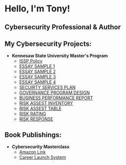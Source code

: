 <h1>Hello, I'm Tony! <br/> 
  <h2> Cybersecurity Professional & Author</h2>


  <h2> My Cybersecurity Projects:</h2>

- <b>Kennesaw State University Master's Program</b>
  - [ISSP Policy](https://docs.google.com/document/d/1VOzjY5MazFT1mFkGjiFQyzp0iYkMeLBT/edit?usp=sharing&ouid=114777080083354042291&rtpof=true&sd=true)
  - [ESSAY SAMPLE 1](https://docs.google.com/document/d/1FEa3jgkDiqjN793bvIfJHn08GIRxn51D/edit?usp=drive_link&ouid=114777080083354042291&rtpof=true&sd=true)
  - [ESSAY SAMPLE 2](https://docs.google.com/document/d/15Vb-tndIlC_Zq9HFaivmXtYr0tsW6GHX/edit?usp=drive_link&ouid=114777080083354042291&rtpof=true&sd=true)
  - [ESSAY SAMPLE 3](https://docs.google.com/document/d/1nGFHAPu0jvxRVeszVXoGqQrdfNMY0a-h/edit?usp=drive_link&ouid=114777080083354042291&rtpof=true&sd=true)
  - [ESSAY SAMPLE 4](https://docs.google.com/document/d/1DBf_ZpLk73KHfLOYalAQTAUPdg4-G0p2/edit?usp=drive_link&ouid=114777080083354042291&rtpof=true&sd=true)
  - [SECUIRTY SERVICES PLAN](https://drive.google.com/file/d/1e555sQMWvx8F8Gn64s0cWiYGmjL2_La1/view?usp=drive_link)
  - [GOVERNANCE PROGRAM DESIGN](https://drive.google.com/file/d/1im3WNLGuKB_MUP2s6ZgdNo-ScmYR2xwz/view?usp=drive_link)
  - [BUSINESS PERFORMANCE REPORT](https://drive.google.com/file/d/1s5xX1rESUVeJ6CKPKgohk7VwhcZqo4Ie/view?usp=drive_link)
  - [RISK ASSEST INVENTORY](https://drive.google.com/file/d/1DGfgqQlYCwd3keW1hbxJiGiOljsySvRg/view?usp=drive_link)
  - [RISK ASSEST TABLE](https://docs.google.com/document/d/1bZjeDlhvP7Kj0Xs05UIOL4mpUtB-NocV/edit?usp=drive_link&ouid=114777080083354042291&rtpof=true&sd=true)
  - [RISK RATING](https://drive.google.com/file/d/1TNOmEd3Ekgk6XhEEv5ILLHjM09BXPBXc/view?usp=drive_link)
  - [RISK RESPONSE](https://drive.google.com/file/d/1mkx4nUKaBv3KwKhzQAuSh4gxZaDPdwy3/view?usp=drive_link)

 <h2> Book Publishings:</h2>
 
 - <b>Cybersecurity Masterclass</b>
   - [Amazon Link](https://www.amazon.com/Cybersecurity-Masterclass-Ultimate-Blueprint-Professionals/dp/B0DHR5FYVQ)
   - [Career Launch System](https://payhip.com/b/tN6WQ)
